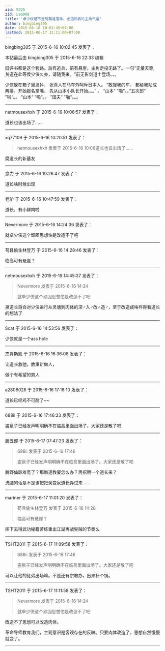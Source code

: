 ```yaml
---
aid: 9025
zid: 596908
title: '卓少侠是不是有英雄落难，老道相救的主角气运'
author: bingbing305
date: 2015-06-16 10:02:45+07:00
lastmod: 2015-06-17 11:11:00+07:00
---
```


bingbing305 于 2015-6-16 10:02:45 发表了：

本帖最后由 bingbing305 于 2015-6-16 22:33 编辑 

旧评书都是这个套路。后有追兵，前有悬崖，主角走投无路了。一句"无量天尊, 贫道在此等侯少侠久亦，请随我来。"前无影剑道士登场。。。 

少侠躲在箱子里发抖， 张真人在马车外呵斥日本人。 “敢搜我的车， 都给我站成两排，开始报名掌嘴， 先从山本小队长开始。。。” 。 “山本“ ”啪“。。”五次郎“ ”啪“。。 “山本“ ”啪“。。 ”田夫“ ”啪“。。。

---------

netmousexhxh 于 2015-6-16 10:06:57 发表了：

道长也该出场了……

---------

xq77109 于 2015-6-16 10:20:51 发表了：

> netmousexhxh 发表于 2015-6-16 10:06道长也该出场了……



腐道长的新基友

---------

念力 于 2015-6-16 10:26:47 发表了：

道长啥时候出现

---------

老驴 于 2015-6-16 10:47:59 发表了：

道长，有小鲜肉啦

---------

Nevermore 于 2015-6-16 14:24:36 发表了：

就卓少侠这个顽固思想怕是改造不了吧

---------

苟且偷生林登万 于 2015-6-16 14:28:46 发表了：

临高可有悬崖？

---------

netmousexhxh 于 2015-6-16 14:45:37 发表了：

> Nevermore 发表于 2015-6-16 14:24
> 
> 就卓少侠这个顽固思想怕是改造不了吧



泉道长将会对少侠进行从灵魂到肉体的深♂入♂改♂造♂，至于改造成啥样得看道长的想法了

---------

Scat 于 2015-6-16 14:53:56 发表了：

少侠就是一个ass hole

---------

杰肯斯凯 于 2015-6-16 16:36:08 发表了：

让道长救他，教重新做人，

做个有希望的男人

---------

a2808028 于 2015-6-16 17:16:10 发表了：

道长已经鸡不可耐了~~

---------

688ii 于 2015-6-16 17:46:23 发表了：

盗泉子已经发声明明确不在临高里面出场了。大家还是散了吧

---------

趙五郎 于 2015-6-17 07:47:23 发表了：

> 688ii 发表于 2015-6-16 17:46
> 
> 盗泉子已经发声明明确不在临高里面出场了。大家还是散了吧



魏野仙踪难觅了？那新道教要怎么办？再招聘一个道长来？

洗脑的话是不是该把把癸变泉道长弄过来……

---------

mariner 于 2015-6-17 11:01:20 发表了：

> 苟且偷生林登万 发表于 2015-6-16 14:28
> 
> 临高可有悬崖？



摔下去得武功秘籍苦练重出江湖再战髡贼的节奏么

---------

TSHT2011 于 2015-6-17 11:09:58 发表了：

> 688ii 发表于 2015-6-16 17:46
> 
> 盗泉子已经发声明明确不在临高里面出场了。大家还是散了吧



可以让他的徒弟出场嘛。不是还有宗教办，出来补个锅。

---------

TSHT2011 于 2015-6-17 11:11:58 发表了：

> Nevermore 发表于 2015-6-16 14:24
> 
> 就卓少侠这个顽固思想怕是改造不了吧



改造不了思想可以改造肉体。

革命导师教育我们，主观意识是客观存在的反映。只要肉体改造了，思想自然慢慢就变了。

---------

